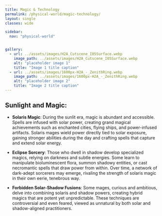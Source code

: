 ```yaml
---
title: Magic & Technology
permalink: /physical-world/magic-technology/
layout: single
classes: wide

sidebar:
  nav: "physical-world"


gallery:
  - url: ../assets/images/H2A_Cutscene_I05Surface.webp
    image_path: ../assets/images/H2A_Cutscene_I05Surface.webp
    alt: "placeholder image 1"
    title: "Image 1 title caption"
  - url: ../assets/images/1600px-H2A_-_ZenithRing.webp
    image_path: ../assets/images/1600px-H2A_-_ZenithRing.webp
    alt: "placeholder image 2"
    title: "Image 2 title caption"
---
```


## Sunlight and Magic:

- **Solaris Magic**:
  During the sunlit era, magic is abundant and accessible. Spells are infused with solar power, creating grand magical achievements such as enchanted cities, flying ships, and power-infused artifacts. Solaris mages wield power directly tied to solar exposure, gaining stronger abilities during the day and crafting spells that capture and extend solar energy.

- **Eclipse Sorcery**:
  Those who dwell in shadow develop specialized magics, relying on darkness and subtle energies. Some learn to manipulate bioluminescent flora, summon shadowy entities, or cast necromantic spells that draw power from within. Over time, a network of dark-adept sorcerers may emerge, rivaling the strength of solaris magic in their own eerie, tenebrous way.

- **Forbidden Solar-Shadow Fusions**:
  Some mages, curious and ambitious, delve into combining solaris and shadow powers, creating hybrid magics that are potent yet unpredictable. These techniques are controversial and even feared, viewed as unnatural by both solar and shadow-aligned practitioners.
